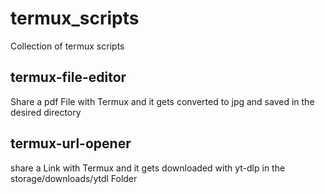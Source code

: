 # termux_scripts
Collection of termux scripts

termux-file-editor
------------------
Share a pdf File with Termux and it gets converted to jpg and saved in the desired directory



termux-url-opener
------------------
share a Link with Termux and it gets downloaded with yt-dlp in the storage/downloads/ytdl Folder
